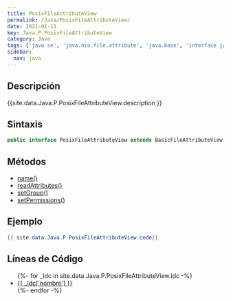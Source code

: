 ```yaml
---
title: PosixFileAttributeView
permalink: /Java/PosixFileAttributeView/
date: 2021-01-11
key: Java.P.PosixFileAttributeView
category: Java
tags: ['java se', 'java.nio.file.attribute', 'java.base', 'interface java', 'Java 1.7']
sidebar: 
  nav: java
---
```


## Descripción
{{site.data.Java.P.PosixFileAttributeView.description }}

## Sintaxis
~~~java
public interface PosixFileAttributeView extends BasicFileAttributeView, FileOwnerAttributeView
~~~

## Métodos
* [name()](/Java/PosixFileAttributeView/name)
* [readAttributes()](/Java/PosixFileAttributeView/readAttributes)
* [setGroup()](/Java/PosixFileAttributeView/setGroup)
* [setPermissions()](/Java/PosixFileAttributeView/setPermissions)

## Ejemplo
~~~java
{{ site.data.Java.P.PosixFileAttributeView.code}}
~~~

## Líneas de Código
<ul>
{%- for _ldc in site.data.Java.P.PosixFileAttributeView.ldc -%}
   <li>
       <a href="{{_ldc['url'] }}">{{ _ldc['nombre'] }}</a>
   </li>
{%- endfor -%}
</ul>
